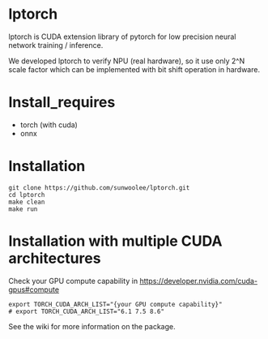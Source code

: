 # lptorch
lptorch is CUDA extension library of pytorch for low precision neural network training / inference.

We developed lptorch to verify NPU (real hardware), so it use only 2^N scale factor which can be implemented with bit shift operation in hardware.

# Install_requires
* torch (with cuda)
* onnx

# Installation
```
git clone https://github.com/sunwoolee/lptorch.git
cd lptorch
make clean
make run
```

# Installation with multiple CUDA architectures
Check your GPU compute capability in https://developer.nvidia.com/cuda-gpus#compute  
```
export TORCH_CUDA_ARCH_LIST="{your GPU compute capability}"
# export TORCH_CUDA_ARCH_LIST="6.1 7.5 8.6"
```

See the wiki for more information on the package.
